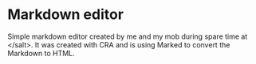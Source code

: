 # Markdown editor

Simple markdown editor created by me and my mob during spare time at &lt;/salt&gt;. It was created with CRA and is using Marked to convert the Markdown to HTML.

